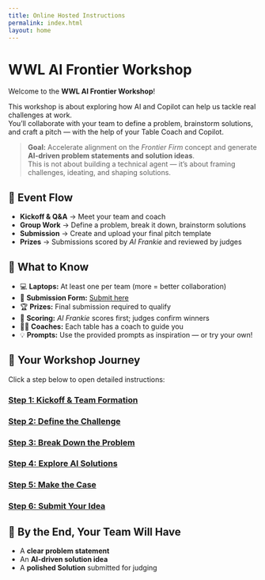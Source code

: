 ```yaml
---
title: Online Hosted Instructions
permalink: index.html
layout: home
---
```


# WWL AI Frontier Workshop  

Welcome to the **WWL AI Frontier Workshop**!  

This workshop is about exploring how AI and Copilot can help us tackle real challenges at work.  
You’ll collaborate with your team to define a problem, brainstorm solutions, and craft a pitch — with the help of your Table Coach and Copilot.  

> **Goal:** Accelerate alignment on the *Frontier Firm* concept and generate **AI-driven problem statements and solution ideas**.  
> This is not about building a technical agent — it’s about framing challenges, ideating, and shaping solutions.  

## 🔄 Event Flow

- **Kickoff & Q&A** → Meet your team and coach  
- **Group Work** → Define a problem, break it down, brainstorm solutions  
- **Submission** → Create and upload your final pitch template  
- **Prizes** → Submissions scored by *AI Frankie* and reviewed by judges  

## 📝 What to Know

- 💻 **Laptops:** At least one per team (more = better collaboration)  
- 📄 **Submission Form:** [Submit here](https://microsoftapc.sharepoint.com/teams/SyncWeekHack/_layouts/15/listforms.aspx?cid=NmEzYTBhM2MtODNhMi00M2IwLTk5ZGQtZmYzMGZiMTQyYTdi&nav=YjJlZjI3MWItODgxNy00NmE1LTliNzItOWJmMjJkOTY2NTZh)  
- 🏆 **Prizes:** Final submission required to qualify  
- 🤖 **Scoring:** *AI Frankie* scores first; judges confirm winners  
- 👩‍🏫 **Coaches:** Each table has a coach to guide you  
- 💡 **Prompts:** Use the provided prompts as inspiration — or try your own!  

## 🚀 Your Workshop Journey

Click a step below to open detailed instructions:  

### [Step 1: Kickoff & Team Formation](Instructions/Labs/1-kickoff-and-team-formation.html)  

### [Step 2: Define the Challenge](Instructions/Labs/2-define-the-challenge.html)  

### [Step 3: Break Down the Problem](Instructions/Labs/3-break-down-the-problem.html)  

### [Step 4: Explore AI Solutions](Instructions/Labs/4-explore-ai-solutions.html)  

### [Step 5: Make the Case](Instructions/Labs/5-make-the-case.html)  

### [Step 6: Submit Your Idea](Instructions/Labs/6-submit-your-idea.html)  

## 🎯 By the End, Your Team Will Have

- A **clear problem statement**  
- An **AI-driven solution idea**  
- A **polished Solution** submitted for judging  
